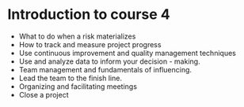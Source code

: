 # Introduction to course 4
* What to do when a risk materializes
* How to track and measure project progress
* Use continuous improvement and quality management techniques
* Use and analyze data to inform your decision - making. 
* Team management and fundamentals of influencing. 
* Lead the team to the finish line. 
* Organizing and facilitating meetings
* Close a project 